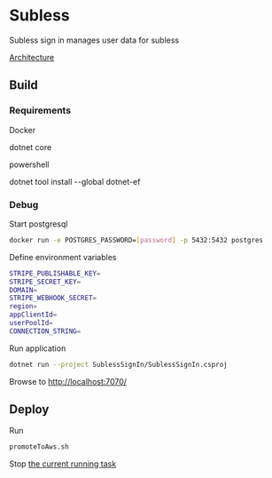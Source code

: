# Subless

Subless sign in manages user data for subless

[Architecture](https://app.diagrams.net/#G1cJIMwMpMkj7GtDjS6SLBZVKdjGs1rUSZ)
## Build
### Requirements
Docker

dotnet core

powershell

dotnet tool install --global dotnet-ef


### Debug

Start postgresql
```bash
docker run -e POSTGRES_PASSWORD=[password] -p 5432:5432 postgres
```
Define environment variables
```bash
STRIPE_PUBLISHABLE_KEY=
STRIPE_SECRET_KEY=
DOMAIN=
STRIPE_WEBHOOK_SECRET=
region=
appClientId=
userPoolId=
CONNECTION_STRING=
```

Run application

```bash
dotnet run --project SublessSignIn/SublessSignIn.csproj
```

Browse to [http://localhost:7070/](http://localhost:7070/)

## Deploy

Run
```bash
promoteToAws.sh
```
Stop [the current running task](https://console.aws.amazon.com/ecs/home?region=us-east-1#/clusters/SublessPayments/services/paysubless/tasks)

